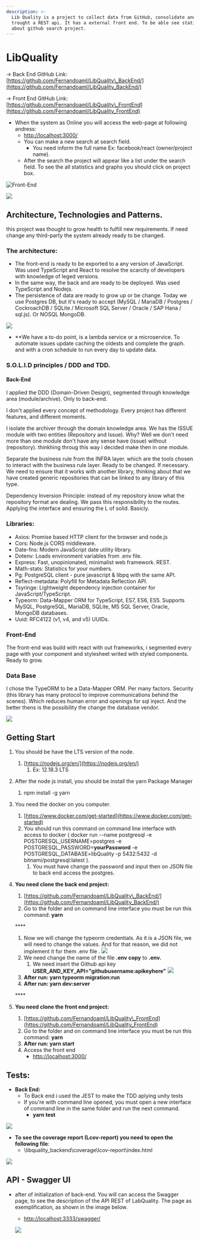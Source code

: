 ```yaml
---
description: >-
  Lib Quality is a project to collect data from GitHub, consolidate and expose
  trought a REST api. It has a external front end. To be able see statistics
  about github search project.
---
```


# LibQuality

-&gt; Back End GitHub Link: [https://github.com/Fernandoaml/LibQuality\_BackEnd/](https://github.com/Fernandoaml/LibQuality_BackEnd/)

-&gt; Front End GitHub Link: [https://github.com/Fernandoaml/LibQuality\_FrontEnd](https://github.com/Fernandoaml/LibQuality_FrontEnd)



* When the system as Online you will access the web-page at following andress:
  * [http://localhost:3000/](http://localhost:3000/)
  * You can make a new search at search field. 
    * You need inform the full name Ex: facebook/react \(owner/project name\).
  * After the search the project will appear like a list under the search field. To see the all statistics and graphs you should click on project box.

![Front-End](.gitbook/assets/image%20%281%29.png)

![](.gitbook/assets/screenshot_1.png)

## Architecture, Technologies and Patterns.

this project was thought to grow health to fulfill new requirements. If need change any third-party the system already ready to be changed.

### The architecture:

* The front-end is ready to be exported to a any version of JavaScript. Was used TypeScript and React to resolve the scarcity of developers with knowledge of leged versions.
* In the same way, the back and are ready to be deployed. Was used TypeScript and Nodejs.
* The persistence of data are ready to grow up or be change. Today we use Postgres DB, but it's ready to accept \(MySQL / MariaDB / Postgres / CockroachDB / SQLite / Microsoft SQL Server / Oracle / SAP Hana / sql.js\). Or NOSQL MongoDB.

![](.gitbook/assets/untitled-diagram%20%282%29.jpg)

* \*\*We have a to-do point, is a lambda service or a microservice. To automate issues update caching the oldests and complete the graph. and with a cron schedule to run every day to update data.

### S.O.L.I.D principles / DDD and TDD.

#### Back-End

I applied the DDD \(Domain-Driven Design\), segmented through knowledge area \(module/archive\). Only to back-end.

I don't applied every concept of methodology. Every project has different features, and different moments.

I isolate the archiver through the domain knowledge area. We has the ISSUE module with two entities \(Repository and Issue\). Why? Well we don't need more than one module don't have any sense have \(issue\) without \(repository\). thinkhing throug this way i decided make then in one module.

Separate the business rule from the INFRA layer. which are the tools chosen to interact with the business rule layer. Ready to be changed. If necessary. We need to ensure that it works with another library, thinking about that we have created generic repositories that can be linked to any library of this type.

Dependency Inversion Principle: instead of my repository know what the repository format are dealing. We pass this responsibility to the routes. Applying the interface and ensuring the L of solid. Basicly.

### Libraries:

* Axios: Promise based HTTP client for the browser and node.js
* Cors: Node.js CORS middleware.
* Date-fns: Modern JavaScript date utility library.
* Dotenv: Loads environment variables from .env file.
* Express: Fast, unopinionated, minimalist web framework. REST.
* Math-stats: Statistics for your numbers.
* Pg: PostgreSQL client - pure javascript & libpq with the same API.
* Reflect-metadata: Polyfill for Metadata Reflection API.
* Tsyringe: Lightweight dependency injection container for JavaScript/TypeScript.
* Typeorm: Data-Mapper ORM for TypeScript, ES7, ES6, ES5. Supports MySQL, PostgreSQL, MariaDB, SQLite, MS SQL Server, Oracle, MongoDB databases.
* Uuid: RFC4122 \(v1, v4, and v5\) UUIDs.

### Front-End

The front-end was build with react with out frameworks, i segmented every page with your component and stylesheet writed with styled components. Ready to grow.

### Data Base

I chose the TypeORM to be a Data-Mapper ORM. Per many factors. Security \(this library has many protocol to improve communications behind the scenes\). Which reduces human error and openings for sql inject. And the better thens is the possibility the change the database vendor.

![](.gitbook/assets/screenshot_4.png)

## Getting Start

1. You should be have the LTS version of the node.
   1. [https://nodejs.org/en/](https://nodejs.org/en/)
      1. Ex: 12.18.3 LTS
2. After the node js install, you should be install the yarn Package Manager
   1. npm install -g yarn
3. You need the docker on you computer.
   1. [https://www.docker.com/get-started](https://www.docker.com/get-started)
   2. You should run this command on command line interface with access to docker \( docker run --name postgresql -e POSTGRESQL\_USERNAME=postgres -e POSTGRESQL\_PASSWORD=**yourPassword** -e POSTGRESQL\_DATABASE=libQuality -p 5432:5432 -d bitnami/postgresql:latest   \).
      1. You must have change the password and input then on JSON file to back end access the postgres.
4. **You need clone the back end project:**

   1. [https://github.com/Fernandoaml/LibQuality\_BackEnd/](https://github.com/Fernandoaml/LibQuality_BackEnd/)
   2. Go to the folder and on command line interface you must be run this command: **yarn**

   \*\*\*\*

   1. Now we will change the typeorm credentials. As it is a JSON file, we will need to change the values. And for that reason, we did not implement it for them .env file  .  ![](.gitbook/assets/screenshot_2.png) 
   2. We need change the name of the file **.env copy** to **.env.**
      1. We need insert the Github api key **USER\_AND\_KEY\_API="githubusername:apikeyhere"** ![](.gitbook/assets/screenshot_3.png) 
   3. **After run: yarn typeorm migration:run** 
   4. **After run: yarn dev:server**

   \*\*\*\*

5. **You need clone the front end project:**
   1. [https://github.com/Fernandoaml/LibQuality\_FrontEnd](https://github.com/Fernandoaml/LibQuality_FrontEnd)
   2. Go to the folder and on command line interface you must be run this command: **yarn**
   3. **After run: yarn start**
   4. Access the front end 
      * [http://localhost:3000/](http://localhost:3000/)

## **Tests:**

* **Back End:**
  * To Back end i used the JEST to make the TDD aplying unity tests
  * If you're with command line opened, you must open a new interface of command line in the same folder and run the next command.
    * **yarn test**

![](.gitbook/assets/screenshot_5.png)

* **To see the coverage report \(Lcov-report\) you need to open the following file**:
  * \libquality\_backend\coverage\lcov-report\index.html

![](.gitbook/assets/screenshot_6.png)

## API - Swagger UI

* after of initialization of back-end. You will can access the Swagger page, to see the description of the API REST of LabQuality. The page as exemplification, as shown in the image below.

  * [http://localhost:3333/swagger/](http://localhost:3333/swagger/) 

  ![](.gitbook/assets/screenshot_7.png) 





